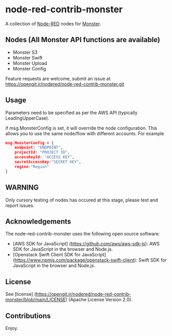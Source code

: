 node-red-contrib-monster
========================
A collection of <a href="http://nodered.org" target="_new">Node-RED</a> nodes for <a href="https://zdrive.ir" target="_new">Monster</a>.

Nodes (All Monster API functions are available)
-----------------

* Monster S3
* Monster Swift
* Monster Upload
* Monster Config

Feature requests are welcome, submit an issue at https://opengit.ir/nodered/node-red-contrib-monster.git

Usage
---
Parameters need to be specified as per the AWS API (typically LeadingUpperCase).

if msg.MonsterConfig is set, it will override the node configuration.  This allows you to use the same node/flow with different accounts.
For example
```json
msg.MonsterConfig = {
	endpoint: "ENDPOINT",
	projectId: "PROJECT ID",
	accessKeyId: "ACCESS KEY",
	secretAccessKey:"SECRET KEY",
	region:"Region"
}
```



WARNING
----
Only cursory testing of nodes has occured at this stage, please test and report issues.

Acknowledgements
----------------

The node-red-contrib-monster uses the following open source software:

- [AWS SDK for JavaScript] (https://github.com/aws/aws-sdk-js): AWS SDK for JavaScript in the browser and Node.js.
- [Openstack Swift Client SDK for JavaScript] (https://www.npmjs.com/package/openstack-swift-client): Swift SDK for JavaScript in the browser and Node.js.

License
-------

See [license] (https://opengit.ir/nodered/node-red-contrib-monster/blob/main/LICENSE) (Apache License Version 2.0).

Contributions
----

Enjoy.